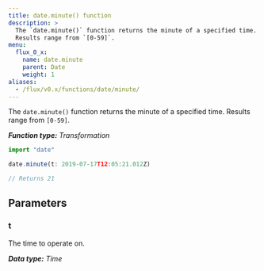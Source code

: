 ```yaml
---
title: date.minute() function
description: >
  The `date.minute()` function returns the minute of a specified time.
  Results range from `[0-59]`.
menu:
  flux_0_x:
    name: date.minute
    parent: Date
    weight: 1
aliases:
  - /flux/v0.x/functions/date/minute/
---
```


The `date.minute()` function returns the minute of a specified time.
Results range from `[0-59]`.

_**Function type:** Transformation_  

```js
import "date"

date.minute(t: 2019-07-17T12:05:21.012Z)

// Returns 21
```

## Parameters

### t
The time to operate on.

_**Data type:** Time_
